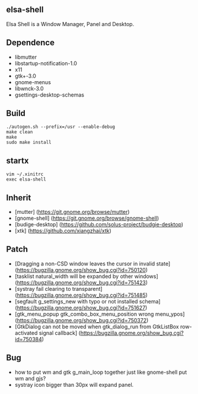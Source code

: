 elsa-shell
-----------

Elsa Shell is a Window Manager, Panel and Desktop.


## Dependence

* libmutter
* libstartup-notification-1.0
* x11
* gtk+-3.0
* gnome-menus
* libwnck-3.0
* gsettings-desktop-schemas


## Build

```
./autogen.sh --prefix=/usr --enable-debug
make clean
make
sudo make install
```


## startx

```
vim ~/.xinitrc
exec elsa-shell
```


## Inherit

* [mutter] (https://git.gnome.org/browse/mutter)
* [gnome-shell] (https://git.gnome.org/browse/gnome-shell)
* [budige-desktop] (https://github.com/solus-project/budgie-desktop)
* [xtk] (https://github.com/xiangzhai/xtk)


## Patch

* [Dragging a non-CSD window leaves the cursor in invalid state] (https://bugzilla.gnome.org/show_bug.cgi?id=750120)
* [tasklist natural_width will be expanded by other windows] (https://bugzilla.gnome.org/show_bug.cgi?id=751423)
* [systray fail clearing to transparent] (https://bugzilla.gnome.org/show_bug.cgi?id=751485)
* [segfault g_settings_new with typo or not installed schema] (https://bugzilla.gnome.org/show_bug.cgi?id=751627)
* [gtk_menu_popup gtk_combo_box_menu_position wrong menu_ypos] (https://bugzilla.gnome.org/show_bug.cgi?id=750372)
* [GtkDialog can not be moved when gtk_dialog_run from GtkListBox row-activated signal callback] (https://bugzilla.gnome.org/show_bug.cgi?id=750384)


## Bug

* how to put wm and gtk g_main_loop together just like gnome-shell put wm and gjs?
* systray icon bigger than 30px will expand panel.
